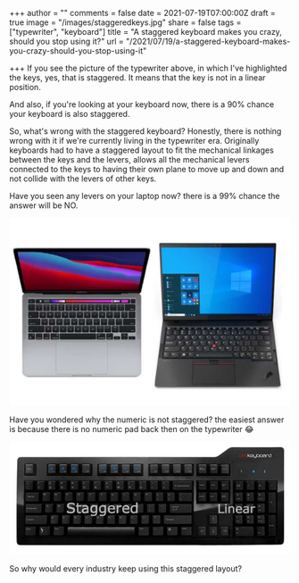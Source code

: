 +++
author = ""
comments = false
date = 2021-07-19T07:00:00Z
draft = true
image = "/images/staggeredkeys.jpg"
share = false
tags = ["typewriter", "keyboard"]
title = "A staggered keyboard makes you crazy, should you stop using it?"
url = "/2021/07/19/a-staggered-keyboard-makes-you-crazy-should-you-stop-using-it"

+++
If you see the picture of the typewriter above, in which I've highlighted the keys, yes, that is staggered. It means that the key is not in a linear position.

And also, if you're looking at your keyboard now, there is a 90% chance your keyboard is also staggered.

So, what's wrong with the staggered keyboard? Honestly, there is nothing wrong with it if we're currently living in the typewriter era. Originally keyboards had to have a staggered layout to fit the mechanical linkages between the keys and the levers, allows all the mechanical levers connected to the keys to having their own plane to move up and down and not collide with the levers of other keys.

Have you seen any levers on your laptop now? there is a 99% chance the answer will be NO. 

![](/images/laptop.jpg "laptop")

Have you wondered why the numeric is not staggered? the easiest answer is because there is no numeric pad back then on the typewriter 😂

![](/images/fullsizekeeb.jpg)

So why would every industry keep using this staggered layout?